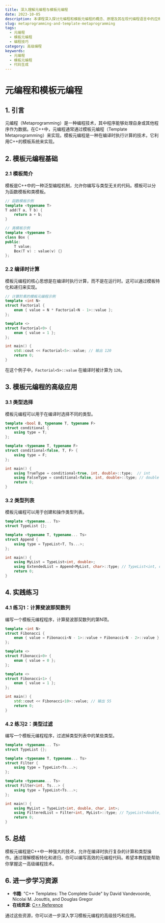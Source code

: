 ```yaml
---
title: 深入理解元编程与模板元编程
date: 2023-10-05
description: 本课程深入探讨元编程和模板元编程的概念、原理及其在现代编程语言中的应用，帮助开发者提升代码的灵活性和效率。
slug: metaprogramming-and-template-metaprogramming
tags:
  - 元编程
  - 模板元编程
  - 编程技巧
category: 高级编程
keywords:
  - 元编程
  - 模板元编程
  - 代码生成
---
```


# 元编程和模板元编程

## 1. 引言

元编程（Metaprogramming）是一种编程技术，其中程序能够处理自身或其他程序作为数据。在C++中，元编程通常通过模板元编程（Template Metaprogramming）来实现。模板元编程是一种在编译时执行计算的技术，它利用C++的模板系统来实现。

## 2. 模板元编程基础

### 2.1 模板简介

模板是C++中的一种泛型编程机制，允许你编写与类型无关的代码。模板可以分为函数模板和类模板。

```cpp
// 函数模板示例
template <typename T>
T add(T a, T b) {
    return a + b;
}

// 类模板示例
template <typename T>
class Box {
public:
    T value;
    Box(T v) : value(v) {}
};
```

### 2.2 编译时计算

模板元编程的核心思想是在编译时执行计算，而不是在运行时。这可以通过模板特化和递归来实现。

```cpp
// 计算阶乘的模板元编程示例
template <int N>
struct Factorial {
    enum { value = N * Factorial<N - 1>::value };
};

template <>
struct Factorial<0> {
    enum { value = 1 };
};

int main() {
    std::cout << Factorial<5>::value; // 输出 120
    return 0;
}
```

在这个例子中，`Factorial<5>::value` 在编译时被计算为 `120`。

## 3. 模板元编程的高级应用

### 3.1 类型选择

模板元编程可以用于在编译时选择不同的类型。

```cpp
template <bool B, typename T, typename F>
struct conditional {
    using type = T;
};

template <typename T, typename F>
struct conditional<false, T, F> {
    using type = F;
};

int main() {
    using TrueType = conditional<true, int, double>::type;  // int
    using FalseType = conditional<false, int, double>::type; // double
    return 0;
}
```

### 3.2 类型列表

模板元编程可以用于创建和操作类型列表。

```cpp
template <typename... Ts>
struct TypeList {};

template <typename T, typename... Ts>
struct Append {
    using type = TypeList<T, Ts...>;
};

int main() {
    using MyList = TypeList<int, double>;
    using ExtendedList = Append<MyList, char>::type; // TypeList<int, double, char>
    return 0;
}
```

## 4. 实践练习

### 4.1 练习1：计算斐波那契数列

编写一个模板元编程程序，计算斐波那契数列的第N项。

```cpp
template <int N>
struct Fibonacci {
    enum { value = Fibonacci<N - 1>::value + Fibonacci<N - 2>::value };
};

template <>
struct Fibonacci<0> {
    enum { value = 0 };
};

template <>
struct Fibonacci<1> {
    enum { value = 1 };
};

int main() {
    std::cout << Fibonacci<10>::value; // 输出 55
    return 0;
}
```

### 4.2 练习2：类型过滤

编写一个模板元编程程序，过滤掉类型列表中的某些类型。

```cpp
template <typename... Ts>
struct TypeList {};

template <typename T, typename... Ts>
struct Filter {
    using type = TypeList<Ts...>;
};

template <typename... Ts>
struct Filter<int, Ts...> {
    using type = TypeList<Ts...>;
};

int main() {
    using MyList = TypeList<int, double, char, int>;
    using FilteredList = Filter<int, MyList>::type; // TypeList<double, char>
    return 0;
}
```

## 5. 总结

模板元编程是C++中一种强大的技术，允许在编译时执行复杂的计算和类型操作。通过理解模板特化和递归，你可以编写高效的元编程代码。希望本教程能帮助你掌握这一高级编程技术。

## 6. 进一步学习资源

- **书籍**: "C++ Templates: The Complete Guide" by David Vandevoorde, Nicolai M. Josuttis, and Douglas Gregor
- **在线资源**: [C++ Reference](https://en.cppreference.com/w/cpp/language/templates)

通过这些资源，你可以进一步深入学习模板元编程的高级技巧和应用。